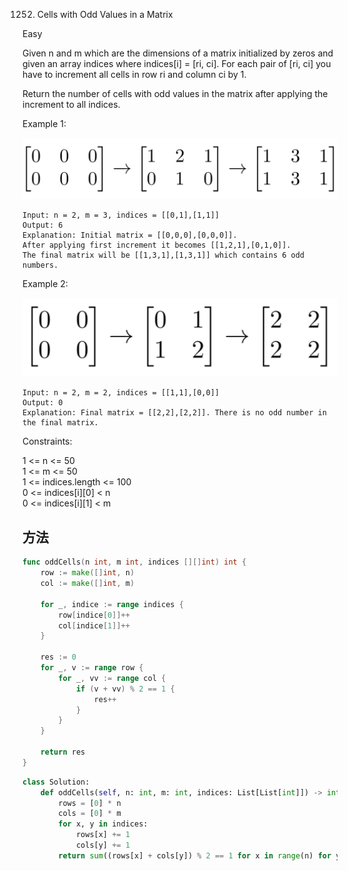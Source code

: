 1252. Cells with Odd Values in a Matrix


Easy


Given n and m which are the dimensions of a matrix initialized by zeros and given an array indices where indices[i] = [ri, ci]. For each pair of [ri, ci] you have to increment all cells in row ri and column ci by 1.

Return the number of cells with odd values in the matrix after applying the increment to all indices.

 

Example 1:

![1](1252-1.png)

```
Input: n = 2, m = 3, indices = [[0,1],[1,1]]
Output: 6
Explanation: Initial matrix = [[0,0,0],[0,0,0]].
After applying first increment it becomes [[1,2,1],[0,1,0]].
The final matrix will be [[1,3,1],[1,3,1]] which contains 6 odd numbers.
```

Example 2:

![2](1252-2.png)

```
Input: n = 2, m = 2, indices = [[1,1],[0,0]]
Output: 0
Explanation: Final matrix = [[2,2],[2,2]]. There is no odd number in the final matrix.
```

Constraints:

1 <= n <= 50  
1 <= m <= 50  
1 <= indices.length <= 100  
0 <= indices[i][0] < n  
0 <= indices[i][1] < m


## 方法

```go
func oddCells(n int, m int, indices [][]int) int {
    row := make([]int, n)
    col := make([]int, m)
    
    for _, indice := range indices {
        row[indice[0]]++
        col[indice[1]]++
    }
    
    res := 0
    for _, v := range row {
        for _, vv := range col {
            if (v + vv) % 2 == 1 {
                res++
            }
        }
    }
    
    return res
}
```


```python
class Solution:
    def oddCells(self, n: int, m: int, indices: List[List[int]]) -> int:
        rows = [0] * n
        cols = [0] * m
        for x, y in indices:
            rows[x] += 1
            cols[y] += 1
        return sum((rows[x] + cols[y]) % 2 == 1 for x in range(n) for y in range(m))
```